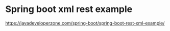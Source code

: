 # Spring boot xml rest example

https://javadeveloperzone.com/spring-boot/spring-boot-rest-xml-example/
